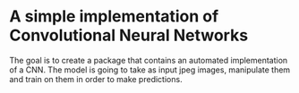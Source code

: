 <h1>A simple implementation of Convolutional Neural Networks</h1>

<p>
    The goal is to create a package that contains an automated implementation of a CNN. The model is 
    going to take as input jpeg images, manipulate them and train on them in order to make predictions.
</p>
